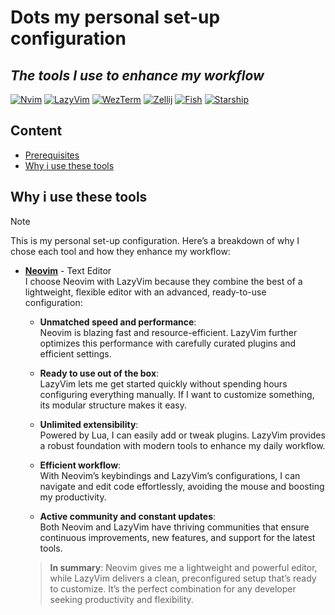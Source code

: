 # Dots my personal set-up configuration

## _The tools I use to enhance my workflow_

[![Nvim](https://img.shields.io/badge/Editor-Neovim-green)](https://neovim.io/)
[![LazyVim](https://img.shields.io/badge/Config-LazyVim-yellow)](https://github.com/LazyVim/LazyVim)
[![WezTerm](https://img.shields.io/badge/Terminal-WezTerm-orange)](https://wezfurlong.org/wezterm/)
[![Zellij](https://img.shields.io/badge/Terminal-Zellij-blue)](https://zellij.dev/)
[![Fish](https://img.shields.io/badge/Shell-Fish-cyan)](https://fishshell.com/)
[![Starship](https://img.shields.io/badge/Prompt-Starship-red)](https://starship.rs/)

## Content

- [Prerequisites](#prerequisites)
- [Why i use these tools](#why-i-use-these-tools)

## Why i use these tools

> [!NOTE]
> This is my personal set-up configuration. Here’s a breakdown of why I chose each tool and how they enhance my workflow:

- [**Neovim**](https://neovim.io/) - Text Editor  
  I choose Neovim with LazyVim because they combine the best of a lightweight, flexible editor with an advanced, ready-to-use configuration:

  - **Unmatched speed and performance**:  
    Neovim is blazing fast and resource-efficient. LazyVim further optimizes this performance with carefully curated plugins and efficient settings.

  - **Ready to use out of the box**:  
    LazyVim lets me get started quickly without spending hours configuring everything manually. If I want to customize something, its modular structure makes it easy.

  - **Unlimited extensibility**:  
    Powered by Lua, I can easily add or tweak plugins. LazyVim provides a robust foundation with modern tools to enhance my daily workflow.

  - **Efficient workflow**:  
    With Neovim’s keybindings and LazyVim’s configurations, I can navigate and edit code effortlessly, avoiding the mouse and boosting my productivity.

  - **Active community and constant updates**:  
    Both Neovim and LazyVim have thriving communities that ensure continuous improvements, new features, and support for the latest tools.

  > **In summary**: Neovim gives me a lightweight and powerful editor, while LazyVim delivers a clean, preconfigured setup that’s ready to customize. It’s the perfect combination for any developer seeking productivity and flexibility.
